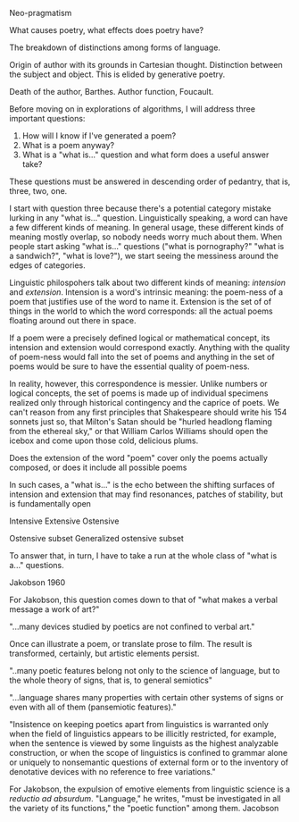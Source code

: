 Neo-pragmatism

What causes poetry, what effects does poetry have?

The breakdown of distinctions among forms of language.

Origin of author with its grounds in Cartesian thought. Distinction between the
subject and object. This is elided by generative poetry.

Death of the author, Barthes. Author function, Foucault.

Before moving on in explorations of algorithms, I will address three important
questions:

  1. How will I know if I've generated a poem?
  2. What is a poem anyway?
  3. What is a "what is..." question and what form does a useful answer take?

These questions must be answered in descending order of pedantry, that is,
three, two, one.

I start with question three because there's a potential category mistake
lurking in any "what is..." question. Linguistically speaking, a word can have
a few different kinds of meaning. In general usage, these different kinds of
meaning mostly overlap, so nobody needs worry much about them. When people
start asking "what is..." questions ("what is pornography?" "what is a
sandwich?", "what is love?"), we start seeing the messiness around the edges of
categories.

Linguistic philospohers talk about two different kinds of meaning: *intension*
and *extension*. Intension is a word's intrinsic meaning: the poem-ness of a
poem that justifies use of the word to name it. Extension is the set of of
things in the world to which the word corresponds: all the actual poems
floating around out there in space.

If a poem were a precisely defined logical or mathematical concept, its
intension and extension would correspond exactly. Anything with the quality of
poem-ness would fall into the set of poems and anything in the set of poems
would be sure to have the essential quality of poem-ness.

In reality, however, this correspondence is messier. Unlike numbers or logical
concepts, the set of poems is made up of individual specimens realized only
through historical contingency and the caprice of poets. We can't reason from
any first principles that Shakespeare should write his 154 sonnets just so,
that Milton's Satan should be "hurled headlong flaming from the ethereal sky,"
or that William Carlos Williams should open the icebox and come upon those
cold, delicious plums.

Does the extension of the word "poem" cover only the poems actually composed,
or does it include all possible poems

In such cases, a "what is..." is the echo between the shifting surfaces of
intension and extension that may find resonances, patches of stability, but is
fundamentally open 





Intensive
Extensive
Ostensive

Ostensive subset
Generalized ostensive subset

To answer that, in turn, I have to take a run at the whole class of
"what is a..." questions.

Jakobson 1960

For Jakobson, this question comes down to that of "what makes a verbal message
a work of art?"

"...many devices studied by poetics are not confined to verbal art."

Once can illustrate a poem, or translate prose to film. The result is
transformed, certainly, but artistic elements persist.

"..many poetic features belong not only to the science of language, but to the
whole theory of signs, that is, to general semiotics"

"...language shares many properties with certain other systems of signs or even
with all of them (pansemiotic features)."

"Insistence on keeping poetics apart from linguistics is warranted only when the field of
linguistics appears to be illicitly restricted, for example, when the sentence
is viewed by some linguists as the highest analyzable construction, or when the scope of linguistics is
confined to grammar alone or uniquely to nonsemantic questions of external form 
or to the inventory of denotative devices with no reference to free variations."

For Jakobson, the expulsion of emotive elements from linguistic science is
a *reductio ad absurdum*. "Language," he writes, "must be investigated in all the
variety of its functions," the "poetic function" among them. Jacobson
